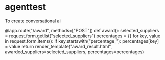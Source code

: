 # agenttest
To create conversational ai

@app.route("/award", methods=["POST"])
def award():
    selected_suppliers = request.form.getlist("selected_suppliers")
    percentages = {}
    for key, value in request.form.items():
        if key.startswith("percentage_"):
            percentages[key] = value
    return render_template("award_result.html", awarded_suppliers=selected_suppliers, percentages=percentages)
